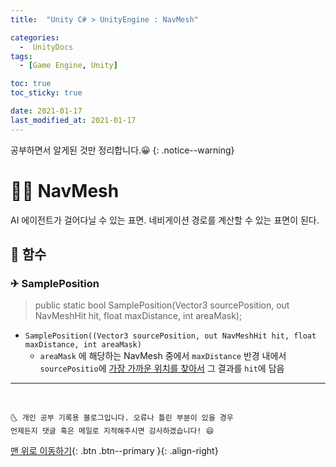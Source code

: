 ```yaml
---
title:  "Unity C# > UnityEngine : NavMesh" 

categories:
  -  UnityDocs
tags:
  - [Game Engine, Unity]

toc: true
toc_sticky: true

date: 2021-01-17
last_modified_at: 2021-01-17
---
```


공부하면서 알게된 것만 정리합니다.😀
{: .notice--warning}


# 👩‍🦰 NavMesh

AI 에이전트가 걸어다닐 수 있는 표면. 네비게이션 경로를 계산할 수 있는 표면이 된다.

## 🚀 함수

### ✈ SamplePosition

> public static bool SamplePosition(Vector3 sourcePosition, out NavMeshHit hit, float maxDistance, int areaMask);

- `SamplePosition((Vector3 sourcePosition, out NavMeshHit hit, float maxDistance, int areaMask)`
  - `areaMask` 에 해당하는 NavMesh 중에서  `maxDistance` 반경 내에서 `sourcePositio`에 <u>가장 가까운 위치를 찾아서</u> 그 결과를 `hit`에 담음


***
<br>

    🌜 개인 공부 기록용 블로그입니다. 오류나 틀린 부분이 있을 경우 
    언제든지 댓글 혹은 메일로 지적해주시면 감사하겠습니다! 😄

[맨 위로 이동하기](#){: .btn .btn--primary }{: .align-right}